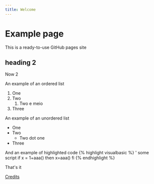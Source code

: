 ```yaml
---
title: Welcome
---
```

# Example page
This is a ready-to-use GitHub pages site

## heading 2
Now 2

An example of an ordered list
1. One
1. Two
   1. Two e meio
1. Three

An example of an unordered list
- One
- Two
  - Two dot one
- Three
  
And an example of highlighted code
{% highlight visualbasic %}
' some script
if x = 1+aaa() then
	x=aaa()
fi
{% endhighlight %}

That's it

[Credits](credits.md)
